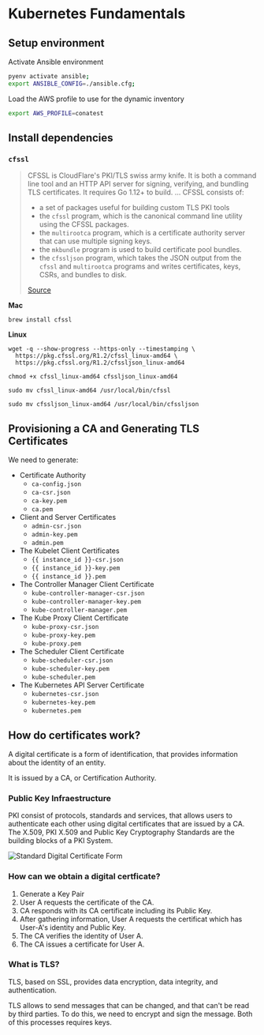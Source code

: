 # Kubernetes Fundamentals

## Setup environment

Activate Ansible environment

```bash
pyenv activate ansible;
export ANSIBLE_CONFIG=./ansible.cfg;
```

Load the AWS profile to use for the dynamic inventory

```bash
export AWS_PROFILE=conatest
```

## Install dependencies

### `cfssl`

> CFSSL is CloudFlare's PKI/TLS swiss army knife. It is both a command line tool and an HTTP API server for signing, verifying, and bundling TLS certificates. It requires Go 1.12+ to build.
> ...
> CFSSL consists of:
> - a set of packages useful for building custom TLS PKI tools
> - the `cfssl` program, which is the canonical command line utility using the CFSSL packages.
> - the `multirootca` program, which is a certificate authority server that can use multiple signing keys.
> - the `mkbundle` program is used to build certificate pool bundles.
> - the `cfssljson` program, which takes the JSON output from the `cfssl` and `multirootca` programs and writes certificates, keys, CSRs, and bundles to disk.
> 
> [Source](https://github.com/cloudflare/cfssl)

**Mac**

```
brew install cfssl
```

**Linux**

```
wget -q --show-progress --https-only --timestamping \
  https://pkg.cfssl.org/R1.2/cfssl_linux-amd64 \
  https://pkg.cfssl.org/R1.2/cfssljson_linux-amd64

chmod +x cfssl_linux-amd64 cfssljson_linux-amd64

sudo mv cfssl_linux-amd64 /usr/local/bin/cfssl

sudo mv cfssljson_linux-amd64 /usr/local/bin/cfssljson
```

## Provisioning a CA and Generating TLS Certificates

We need to generate:

- Certificate Authority
  - `ca-config.json`
  - `ca-csr.json`
  - `ca-key.pem`
  - `ca.pem`
- Client and Server Certificates
  - `admin-csr.json`
  - `admin-key.pem`
  - `admin.pem`
- The Kubelet Client Certificates
  - `{{ instance_id }}-csr.json`
  - `{{ instance_id }}-key.pem`
  - `{{ instance_id }}.pem`
- The Controller Manager Client Certificate
  - `kube-controller-manager-csr.json`
  - `kube-controller-manager-key.pem`
  - `kube-controller-manager.pem`
- The Kube Proxy Client Certificate
  - `kube-proxy-csr.json`
  - `kube-proxy-key.pem`
  - `kube-proxy.pem`
- The Scheduler Client Certificate
  - `kube-scheduler-csr.json`
  - `kube-scheduler-key.pem`
  - `kube-scheduler.pem`
- The Kubernetes API Server Certificate
  - `kubernetes-csr.json`
  - `kubernetes-key.pem`
  - `kubernetes.pem`

##  How do certificates work?

A digital certificate is a form of identification, that provides information about the identity of an entity.

It is issued by a CA, or Certification Authority.

### Public Key Infraestructure

PKI consist of protocols, standards and services, that allows users to authenticate each other using digital certificates that are issued by a CA. The X.509, PKI X.509 and Public Key Cryptography Standards are the building blocks of a PKI System.

![Standard Digital Certificate Form](https://sites.google.com/site/amitsciscozone/_/rsrc/1468881655481/home/security/digital-certificates-explained/Digital%20Certificate%20Format.PNG)

### How can we obtain a digital certficate?

1. Generate a Key Pair
2. User A requests the certificate of the CA.
3. CA responds with its CA certificate including its Public Key.
4. After gathering information, User A requests the certificat which has User-A's identity and Public Key.
5. The CA verifies the identity of User A.
6. The CA issues a certificate for User A.

### What is TLS?

TLS, based on SSL, provides data encryption, data integrity, and authentication.

TLS allows to send messages that can be changed, and that can't be read by third parties. To do this, we need to encrypt and sign the message. Both of this processes requires keys.



